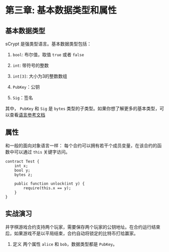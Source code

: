 # 第三章: 基本数据类型和属性

## 基本数据类型
sCrypt 是强类型语言。基本数据类型包括：

1. `bool`: 布尔值，取值 `true` 或者 `false`

2. `int`: 带符号的整数

3. `int[3]`: 大小为3的整数数组

4. `PubKey`：公钥

5. `Sig`：签名


其中， `PubKey` 和 `Sig` 是 `bytes` 类型的子类型。如果你想了解更多的基本类型，可以查看[语言参考文档](https://scryptdoc.readthedocs.io/zh_CN/latest/) 


## 属性

和一般的面向对象语言一样： 每个合约可以拥有若干个成员变量，在该合约的函数中可以通过 `this` 关键字访问。


```
contract Test {
    int x;
    bool y;
    bytes z;

    public function unlock(int y) {
        require(this.x == y);
    }
}
```

## 实战演习

井字棋游戏合约支持两个玩家，需要保存两个玩家的公钥地址。在合约运行结束后，如果游戏不是以平局结束，合约自动将锁定的比特币打给赢家。


1. 定义 两个属性 `alice` 和 `bob`，数据类型都是 `PubKey`。


